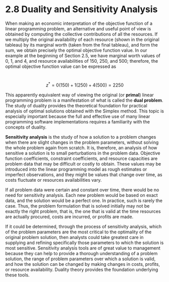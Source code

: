 # 2.8 Duality and Sensitivity Analysis

When making an economic interpretation of the objective function of a linear programming problem, an alternative and useful point of view is obtained by computing the collective contributions of all the resources. If we multiply the original availability of each resource (shown in the original tableau) by its marginal worth (taken from the final tableau), and form the sum, we obtain precisely the optimal objective function value. In our example at the beginning of Section 2.5, we have marginal worth values of 0, 1, and 4, and resource availabilities of 150, 250, and 500; therefore, the optimal objective function value can be expressed as

 $$z^* = 0(150) + 1(250) + 4(500) = 2250$$

This apparently equivalent way of viewing the original (or **primal**) linear programming problem is a manifestation of what is called the **dual problem**. The study of duality provides the theoretical foundation for practical analysis of optimal solutions obtained with the Simplex method. This topic is especially important because the full and effective use of many linear programming software implementations requires a familiarity with the concepts of duality.

**Sensitivity analysis** is the study of how a solution to a problem changes when there are slight changes in the problem parameters, without solving the whole problem again from scratch. It is, therefore, an analysis of how sensitive a solution is to small perturbations in the problem data. Objective function coefficients, constraint coefficients, and resource capacities are problem data that may be difficult or costly to obtain. These values may be introduced into the linear programming model as rough estimates or imperfect observations, and they might be values that change over time, as costs fluctuate or resources availabilities vary.

If all problem data were certain and constant over time, there would be no need for sensitivity analysis. Each new problem would be based on exact data, and the solution would be a perfect one. In practice, such is rarely the case. Thus, the problem formulation that is solved initially may not be exactly the right problem, that is, the one that is valid at the time resources are actually procured, costs are incurred, or profits are made.

If it could be determined, through the process of sensitivity analysis, which of the problem parameters are the most critical to the optimality of the original problem solution, then analysts could take greatest care in supplying and refining specifically those parameters to which the solution is most sensitive. Sensitivity analysis tools are of great value to management because they can help to provide a thorough understanding of a problem solution, the range of problem parameters over which a solution is valid, and how the solution can be changed by making changes in costs, profits, or resource availability. Duality theory provides the foundation underlying these tools.